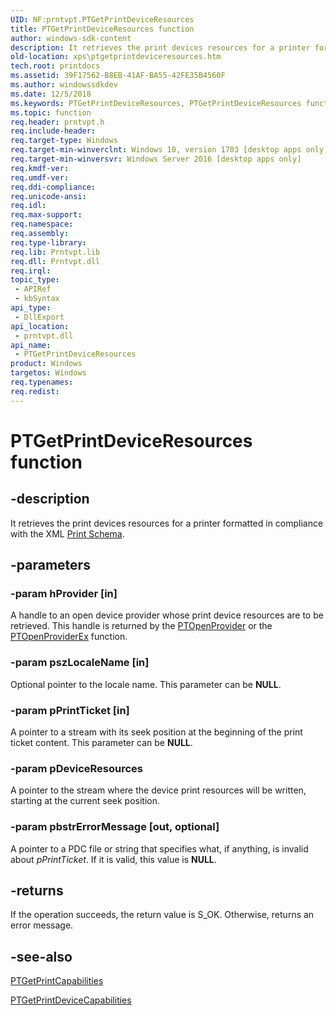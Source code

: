 ```yaml
---
UID: NF:prntvpt.PTGetPrintDeviceResources
title: PTGetPrintDeviceResources function
author: windows-sdk-content
description: It retrieves the print devices resources for a printer formatted in compliance with the XML Print Schema.
old-location: xps\ptgetprintdeviceresources.htm
tech.root: printdocs
ms.assetid: 39F17562-B8EB-41AF-BA55-42FE35B4560F
ms.author: windowssdkdev
ms.date: 12/5/2018
ms.keywords: PTGetPrintDeviceResources, PTGetPrintDeviceResources function [XPS Documents and Packaging], prntvpt/PTGetPrintDeviceResources, xps.ptgetprintdeviceresources
ms.topic: function
req.header: prntvpt.h
req.include-header: 
req.target-type: Windows
req.target-min-winverclnt: Windows 10, version 1703 [desktop apps only]
req.target-min-winversvr: Windows Server 2016 [desktop apps only]
req.kmdf-ver: 
req.umdf-ver: 
req.ddi-compliance: 
req.unicode-ansi: 
req.idl: 
req.max-support: 
req.namespace: 
req.assembly: 
req.type-library: 
req.lib: Prntvpt.lib
req.dll: Prntvpt.dll
req.irql: 
topic_type:
 - APIRef
 - kbSyntax
api_type:
 - DllExport
api_location:
 - prntvpt.dll
api_name:
 - PTGetPrintDeviceResources
product: Windows
targetos: Windows
req.typenames: 
req.redist: 
---
```


# PTGetPrintDeviceResources function


## -description


It retrieves the print devices resources for a printer formatted in compliance with the XML <a href="https://msdn.microsoft.com/98d5f8ec-54bd-4e88-b632-ed427b599cb6">Print Schema</a>.


## -parameters




### -param hProvider [in]

A handle to an open device provider whose print device resources are to be retrieved. This handle is returned by the <a href="https://msdn.microsoft.com/6821b1b0-74b0-4caf-b8e6-a9df4d7693d7">PTOpenProvider</a> or the <a href="https://msdn.microsoft.com/0e65170b-66f6-4238-bdde-0a0b7108a686">PTOpenProviderEx</a> function.


### -param pszLocaleName [in]

Optional pointer to the locale name. This parameter can be <b>NULL</b>.


### -param pPrintTicket [in]

A pointer to a stream with its seek position at the beginning of the print ticket content. This parameter can be <b>NULL</b>.


### -param pDeviceResources

A pointer to the stream where the device print resources will be written, starting at the current seek position.


### -param pbstrErrorMessage [out, optional]

A pointer to a PDC file or string that specifies what, if anything, is invalid about <i>pPrintTicket</i>. If it is valid, this value is <b>NULL</b>.


## -returns



If the operation succeeds, the return value is S_OK. Otherwise, returns an error message. 




## -see-also




<a href="https://msdn.microsoft.com/925e314c-85ff-4c1b-b3c9-f36aa4b55e01">PTGetPrintCapabilities</a>



<a href="https://msdn.microsoft.com/DB9D63B1-2703-47F7-8F31-30FA0110E1E9">PTGetPrintDeviceCapabilities</a>
 

 

